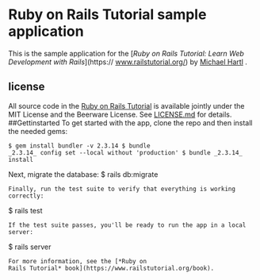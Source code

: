 # Ruby on Rails Tutorial sample application
This is the sample application for the [*Ruby on Rails
Tutorial: Learn Web Development with Rails*](https://
www.railstutorial.org/) by [Michael Hartl](https://www.michaelhartl.com/) .
## license
All source code in the [Ruby on Rails Tutorial](https://www.railstutorial.org/) is available jointly under the MIT
License and the Beerware License. See [LICENSE.md](LICENSE.md) for details.
##Gettinstarted
To get started with the app, clone the repo and then install the needed gems:
```
$ gem install bundler -v 2.3.14 $ bundle
_2.3.14_ config set --local without 'production' $ bundle _2.3.14_ install
```
Next, migrate the database:
$ rails db:migrate
```
Finally, run the test suite to verify that everything is working correctly:
```
$ rails test
```
If the test suite passes, you'll be ready to run the app in a local server:
```
$ rails server
```
For more information, see the [*Ruby on
Rails Tutorial* book](https://www.railstutorial.org/book).
